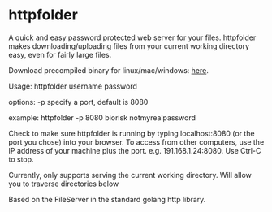 httpfolder
==========

A quick and easy password protected web server for your files. httpfolder makes downloading/uploading files from your current working directory easy, even for fairly large files.

Download precompiled binary for linux/mac/windows: <a href="https://github.com/biorisk/httpfolder/releases/tag/v0.1">here</a>.

Usage:
httpfolder username password

options:
-p specify a port, default is 8080

example:
httpfolder -p 8080 biorisk notmyrealpassword

Check to make sure httpfolder is running by typing localhost:8080 (or the port you chose) into your browser. To access from other computers, use the IP address of your machine plus the port. e.g. 191.168.1.24:8080. Use Ctrl-C to stop.

Currently, only supports serving the current working directory. Will allow you to traverse directories below

Based on the FileServer in the standard golang http library. 
